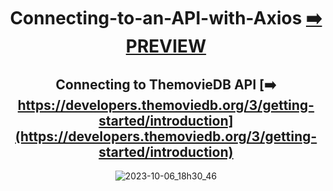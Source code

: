 <div align="center">

# Connecting-to-an-API-with-Axios [:arrow_right: PREVIEW](https://connecting-to-an-api-with-axios.vercel.app/)


## Connecting to ThemovieDB API  [:arrow_right: https://developers.themoviedb.org/3/getting-started/introduction](https://developers.themoviedb.org/3/getting-started/introduction) 

![2023-10-06_18h30_46](https://github.com/Erik161/Connecting-to-an-API-with-Axios/assets/26189854/395f4d58-d4c3-4d4b-8e61-6810057680bd)


</div>












